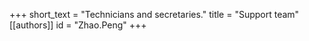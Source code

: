 +++
short_text = "Technicians and secretaries."
title = "Support team"
[[authors]]
    id = "Zhao.Peng"
+++
